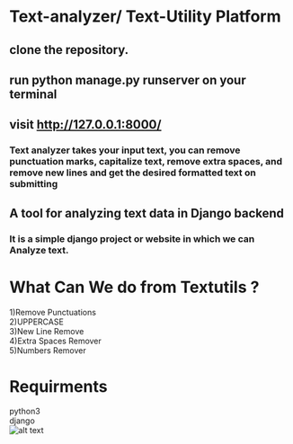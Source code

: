 # Text-analyzer/ Text-Utility Platform
## clone the repository.
## run python manage.py runserver on your terminal
## visit http://127.0.0.1:8000/ 
### Text analyzer takes your input text, you can remove punctuation marks, capitalize text, remove extra spaces, and remove new lines and get the desired formatted text on submitting  


## A tool for analyzing text data in Django backend  

### It is a simple django project or website in which we can Analyze text.
# What Can We do from Textutils ?  
1)Remove Punctuations  
2)UPPERCASE  
3)New Line Remove  
4)Extra Spaces Remover  
5)Numbers Remover  
# Requirments  
python3  
django    
![alt text](https://github.com/Di-ashX/text-analyzer/blob/master/Screenshot-(114).png?raw=true)
